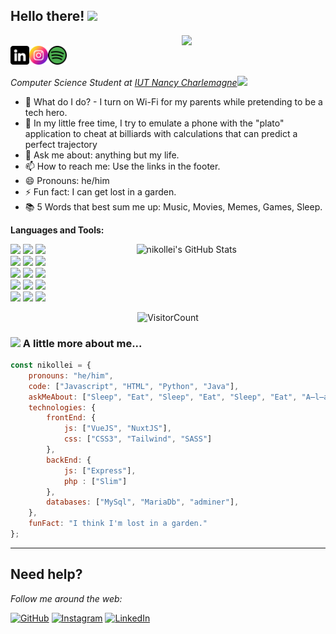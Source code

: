 <h2>Hello there! <img src="https://media.giphy.com/media/mGcNjsfWAjY5AEZNw6/giphy.gif" width="50"></h2> <img align='right' src="https://media.giphy.com/media/M9gbBd9nbDrOTu1Mqx/giphy.gif" width="230"> 
<br/>
<div align = 'left'>
<a href="https://www.linkedin.com/in/nicolasbern/">
  <img align="left" alt="nikollei's Linkedin" width="30px" src="https://github.com/NicoRiri/NicoRiri/blob/master/assets/linkedin.png" />
</a>
<a href="https://www.instagram.com/riri.nico/">
  <img align="left" alt="nikollei's Instagram" width="30px" src="https://github.com/NicoRiri/NicoRiri/blob/master/assets/instagram.png" />
</a>
<a href="https://open.spotify.com/user/kikokiko36?si=7d15f4cba2d7434c">
  <img align="left" alt="nikollei's Spotify" width="30px" src="https://github.com/NicoRiri/NicoRiri/blob/master/assets/spotify.png" />
</a>
 <br /> <br />

<p><em>Computer Science Student at <a href="https://iut-charlemagne.univ-lorraine.fr/">IUT Nancy Charlemagne</a><img src="https://media.giphy.com/media/fYSnHlufseco8Fh93Z/giphy.gif" width="30">
</em></p>

- 🔮 What do I do? - I turn on Wi-Fi for my parents while pretending to be a tech hero.
- 🌱 In my little free time, I try to emulate a phone with the "plato" application to cheat at billiards with calculations that can predict a perfect trajectory
- 💬 Ask me about: anything but my life.
- 📫 How to reach me: Use the links in the footer.
- 😄 Pronouns: he/him
- ⚡ Fun fact: I can get lost in a garden.
- 📚 5 Words that best sum me up: Music, Movies, Memes, Games, Sleep.


**Languages and Tools:** 

<p>
  <a>
    <img width="60%" align="right" alt="nikollei's GitHub Stats" src="https://github-readme-stats.vercel.app/api?username=nicoriri&show_icons=true&hide_border=true" />
  </a>
  
  
  <code><img width="10%" src="https://www.vectorlogo.zone/logos/vuejs/vuejs-ar21.svg"></code>
  <code><img width="10%" src="https://www.vectorlogo.zone/logos/tailwindcss/tailwindcss-ar21.svg"></code>
  <code><img width="10%" src="https://www.vectorlogo.zone/logos/nodejs/nodejs-ar21.svg"></code>
  <br />
  <code><img width="10%" src="https://www.vectorlogo.zone/logos/w3_html5/w3_html5-ar21.svg"></code>
  <code><img width="10%" src="https://www.vectorlogo.zone/logos/w3_css/w3_css-ar21.svg"></code>
  <code><img width="10%" src="https://www.vectorlogo.zone/logos/javascript/javascript-ar21.svg"></code>
  <br />
  <code><img width="10%" src="https://www.vectorlogo.zone/logos/mariadb/mariadb-ar21.svg"></code>
  <code><img width="10%" src="https://www.vectorlogo.zone/logos/mysql/mysql-ar21.svg"></code>
  <code><img width="10%" src="https://www.vectorlogo.zone/logos/java/java-ar21.svg"></code>
  <br />
  <code><img width="10%" src="https://www.vectorlogo.zone/logos/git-scm/git-scm-ar21.svg"></code>
  <code><img width="10%" src="https://www.vectorlogo.zone/logos/getpostman/getpostman-ar21.svg"></code>
  <code><img width="10%" src="https://www.vectorlogo.zone/logos/docker/docker-ar21.svg"></code>
  <br />
  <code><img width="10%" src="https://www.vectorlogo.zone/logos/apache/apache-ar21.svg"></code>
  <code><img width="10%" src="https://www.vectorlogo.zone/logos/debian/debian-ar21.svg"></code>
  <code><img width="10%" src="https://www.vectorlogo.zone/logos/jetbrains/jetbrains-ar21.svg"></code>
  
</p>

<div align="center">

![VisitorCount](https://profile-counter.glitch.me/{riri.nico}/count.svg)

</div>


### <img src="https://media.giphy.com/media/VgCDAzcKvsR6OM0uWg/giphy.gif" width="50"> A little more about me...  

```javascript
const nikollei = {
    pronouns: "he/him",
    code: ["Javascript", "HTML", "Python", "Java"],
    askMeAbout: ["Sleep", "Eat", "Sleep", "Eat", "Sleep", "Eat", "A̶l̶a̶r̶m̶ ̶c̶l̶o̶c̶k̶"],
    technologies: {
        frontEnd: {
            js: ["VueJS", "NuxtJS"],
            css: ["CSS3", "Tailwind", "SASS"]
        },
        backEnd: {
            js: ["Express"],
            php : ["Slim"]
        },
        databases: ["MySql", "MariaDb", "adminer"],
    },
    funFact: "I think I'm lost in a garden."
};
```

---


## Need help?
<i>Follow me around the web:</i><br>

[![GitHub](https://img.shields.io/github/followers/anmolpant?label=follow&style=social)](https://github.com/nicoriri) [![Instagram](https://img.shields.io/badge/Instagram-follow-purple.svg?logo=instagram&logoColor=white)](https://www.instagram.com/riri.nico/) [![LinkedIn](https://img.shields.io/badge/LinkedIn-connect-blue.svg?logo=linkedin&logoColor=white)](https://www.linkedin.com/in/nicolasbern/)
